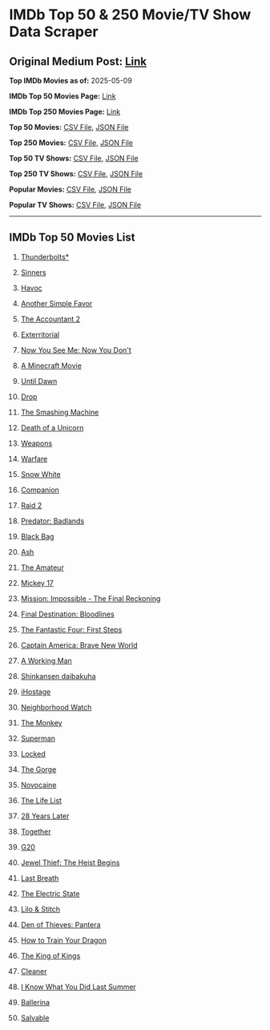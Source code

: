 # IMDb Top 50 & 250 Movie/TV Show Data Scraper

## Original Medium Post: [Link](https://medium.com/@nishantsahoo/which-movie-should-i-watch-5c83a3c0f5b1)

**Top IMDb Movies as of:** 2025-05-09

**IMDb Top 50 Movies Page:** [Link](https://www.imdb.com/search/title/?title_type=feature&release_date=2025-01-01,2025-12-31)

**IMDb Top 250 Movies Page:** [Link](https://www.imdb.com/chart/top/)

**Top 50 Movies:** [CSV File](/data/top50/movies.csv), [JSON File](/data/top50/movies.json)

**Top 250 Movies:** [CSV File](/data/top250/movies.csv), [JSON File](/data/top250/movies.json)

**Top 50 TV Shows:** [CSV File](/data/top50/shows.csv), [JSON File](/data/top50/shows.json)

**Top 250 TV Shows:** [CSV File](/data/top250/shows.csv), [JSON File](/data/top250/shows.json)

**Popular Movies:** [CSV File](/data/popular/movies.csv), [JSON File](/data/popular/movies.json)

**Popular TV Shows:** [CSV File](/data/popular/shows.csv), [JSON File](/data/popular/shows.json)

---

## IMDb Top 50 Movies List

1. [Thunderbolts\*](https://www.imdb.com/title/tt20969586/)

2. [Sinners](https://www.imdb.com/title/tt31193180/)

3. [Havoc](https://www.imdb.com/title/tt14123284/)

4. [Another Simple Favor](https://www.imdb.com/title/tt20214908/)

5. [The Accountant 2](https://www.imdb.com/title/tt7068946/)

6. [Exterritorial](https://www.imdb.com/title/tt30876483/)

7. [Now You See Me: Now You Don't](https://www.imdb.com/title/tt4712810/)

8. [A Minecraft Movie](https://www.imdb.com/title/tt3566834/)

9. [Until Dawn](https://www.imdb.com/title/tt30955489/)

10. [Drop](https://www.imdb.com/title/tt32149847/)

11. [The Smashing Machine](https://www.imdb.com/title/tt11214558/)

12. [Death of a Unicorn](https://www.imdb.com/title/tt28443655/)

13. [Weapons](https://www.imdb.com/title/tt26581740/)

14. [Warfare](https://www.imdb.com/title/tt31434639/)

15. [Snow White](https://www.imdb.com/title/tt6208148/)

16. [Companion](https://www.imdb.com/title/tt26584495/)

17. [Raid 2](https://www.imdb.com/title/tt28089700/)

18. [Predator: Badlands](https://www.imdb.com/title/tt31227572/)

19. [Black Bag](https://www.imdb.com/title/tt30988739/)

20. [Ash](https://www.imdb.com/title/tt17489650/)

21. [The Amateur](https://www.imdb.com/title/tt0899043/)

22. [Mickey 17](https://www.imdb.com/title/tt12299608/)

23. [Mission: Impossible - The Final Reckoning](https://www.imdb.com/title/tt9603208/)

24. [Final Destination: Bloodlines](https://www.imdb.com/title/tt9619824/)

25. [The Fantastic Four: First Steps](https://www.imdb.com/title/tt10676052/)

26. [Captain America: Brave New World](https://www.imdb.com/title/tt14513804/)

27. [A Working Man](https://www.imdb.com/title/tt9150192/)

28. [Shinkansen daibakuha](https://www.imdb.com/title/tt33452974/)

29. [iHostage](https://www.imdb.com/title/tt31181421/)

30. [Neighborhood Watch](https://www.imdb.com/title/tt1714918/)

31. [The Monkey](https://www.imdb.com/title/tt27714946/)

32. [Superman](https://www.imdb.com/title/tt5950044/)

33. [Locked](https://www.imdb.com/title/tt26671996/)

34. [The Gorge](https://www.imdb.com/title/tt13654226/)

35. [Novocaine](https://www.imdb.com/title/tt29603959/)

36. [The Life List](https://www.imdb.com/title/tt2172954/)

37. [28 Years Later](https://www.imdb.com/title/tt10548174/)

38. [Together](https://www.imdb.com/title/tt31184028/)

39. [G20](https://www.imdb.com/title/tt23476986/)

40. [Jewel Thief: The Heist Begins](https://www.imdb.com/title/tt27843798/)

41. [Last Breath](https://www.imdb.com/title/tt14403504/)

42. [The Electric State](https://www.imdb.com/title/tt7766378/)

43. [Lilo & Stitch](https://www.imdb.com/title/tt11655566/)

44. [Den of Thieves: Pantera](https://www.imdb.com/title/tt8008948/)

45. [How to Train Your Dragon](https://www.imdb.com/title/tt26743210/)

46. [The King of Kings](https://www.imdb.com/title/tt7967302/)

47. [Cleaner](https://www.imdb.com/title/tt27812086/)

48. [I Know What You Did Last Summer](https://www.imdb.com/title/tt4045450/)

49. [Ballerina](https://www.imdb.com/title/tt7181546/)

50. [Salvable](https://www.imdb.com/title/tt31249107/)
